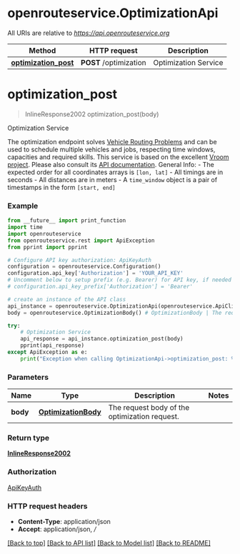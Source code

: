 # openrouteservice.OptimizationApi

All URIs are relative to *https://api.openrouteservice.org*

Method | HTTP request | Description
------------- | ------------- | -------------
[**optimization_post**](OptimizationApi.md#optimization_post) | **POST** /optimization | Optimization Service

# **optimization_post**
> InlineResponse2002 optimization_post(body)

Optimization Service

The optimization endpoint solves [Vehicle Routing Problems](https://en.wikipedia.org/wiki/Vehicle_routing_problem) and can be used to schedule multiple vehicles and jobs, respecting time windows, capacities and required skills.  This service is based on the excellent [Vroom project](https://github.com/VROOM-Project/vroom). Please also consult its [API documentation](https://github.com/VROOM-Project/vroom/blob/master/docs/API.md).  General Info: - The expected order for all coordinates arrays is `[lon, lat]` - All timings are in seconds - All distances are in meters - A `time_window` object is a pair of timestamps in the form `[start, end]` 

### Example
```python
from __future__ import print_function
import time
import openrouteservice
from openrouteservice.rest import ApiException
from pprint import pprint

# Configure API key authorization: ApiKeyAuth
configuration = openrouteservice.Configuration()
configuration.api_key['Authorization'] = 'YOUR_API_KEY'
# Uncomment below to setup prefix (e.g. Bearer) for API key, if needed
# configuration.api_key_prefix['Authorization'] = 'Bearer'

# create an instance of the API class
api_instance = openrouteservice.OptimizationApi(openrouteservice.ApiClient(configuration))
body = openrouteservice.OptimizationBody() # OptimizationBody | The request body of the optimization request.

try:
    # Optimization Service
    api_response = api_instance.optimization_post(body)
    pprint(api_response)
except ApiException as e:
    print("Exception when calling OptimizationApi->optimization_post: %s\n" % e)
```

### Parameters

Name | Type | Description  | Notes
------------- | ------------- | ------------- | -------------
 **body** | [**OptimizationBody**](OptimizationBody.md)| The request body of the optimization request. | 

### Return type

[**InlineResponse2002**](InlineResponse2002.md)

### Authorization

[ApiKeyAuth](../README.md#ApiKeyAuth)

### HTTP request headers

 - **Content-Type**: application/json
 - **Accept**: application/json, */*

[[Back to top]](#) [[Back to API list]](../README.md#documentation_for_api_endpoints) [[Back to Model list]](../README.md#documentation_for_models) [[Back to README]](../README.md)

